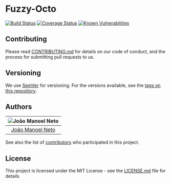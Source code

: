 # Fuzzy-Octo
[![Build Status](https://travis-ci.org/joaaomanooel/fuzzy-octo.svg?branch=master)](https://travis-ci.org/joaaomanooel/fuzzy-octo) [![Coverage Status](https://coveralls.io/repos/github/joaaomanooel/fuzzy-octo/badge.svg)](https://coveralls.io/github/joaaomanooel/fuzzy-octo) [![Known Vulnerabilities](https://snyk.io/test/github//joaaomanooel/fuzzy-octo/badge.svg)](https://snyk.io/test/github//joaaomanooel/fuzzy-octo)

## Contributing

Please read [CONTRIBUTING.md](https://gist.github.com/PurpleBooth/b24679402957c63ec426) for details on our code of conduct, and the process for submitting pull requests to us.

## Versioning

We use [SemVer](http://semver.org/) for versioning. For the versions available, see the [tags on this repository](https://github.com/joaaomanooel/fuzzy-octo/tags).

## Authors

| ![João Manoel Neto](https://avatars2.githubusercontent.com/u/17843076?v=3&s=150)|
|:---------------------:|
|  [João Manoel Neto](https://github.com/joaaomanooel/)   |

See also the list of [contributors](https://github.com/joaaomanooel/fuzzy-octo/contributors) who participated in this project.

## License

This project is licensed under the MIT License - see the [LICENSE.md](LICENSE.md) file for details
